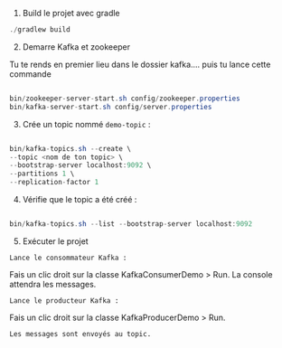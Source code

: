 1. Build le projet avec gradle

``` java
./gradlew build
```




2. Demarre Kafka et zookeeper

Tu te rends en premier lieu dans le dossier kafka.... puis tu lance cette commande
``` java

bin/zookeeper-server-start.sh config/zookeeper.properties
bin/kafka-server-start.sh config/server.properties
```

3. Crée un topic nommé `demo-topic` :

``` java

bin/kafka-topics.sh --create \
--topic <nom de ton topic> \
--bootstrap-server localhost:9092 \
--partitions 1 \
--replication-factor 1

```

4. Vérifie que le topic a été créé :

``` java

bin/kafka-topics.sh --list --bootstrap-server localhost:9092

```

5. Exécuter le projet

`Lance le consommateur Kafka : `

Fais un clic droit sur la classe KafkaConsumerDemo > Run.
La console attendra les messages.

`Lance le producteur Kafka :`

Fais un clic droit sur la classe KafkaProducerDemo > Run.


`Les messages sont envoyés au topic.`
